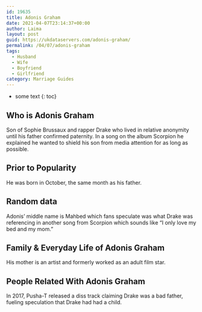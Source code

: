 ```yaml
---
id: 19635
title: Adonis Graham
date: 2021-04-07T23:14:37+00:00
author: Laima
layout: post
guid: https://ukdataservers.com/adonis-graham/
permalink: /04/07/adonis-graham
tags:
  - Husband
  - Wife
  - Boyfriend
  - Girlfriend
category: Marriage Guides
---
```


* some text
{: toc}


## Who is Adonis Graham
                  
                  
                  
Son of Sophie Brussaux and rapper Drake who lived in relative anonymity until his father confirmed paternity. In a song on the album Scorpion he explained he wanted to shield his son from media attention for as long as possible.  
                  
              
            
              
            
                
                
                
## Prior to Popularity
                  
                  
                  
He was born in October, the same month as his father. 
                  
              
            
              
            
                
                
                
## Random data
                  
                  
                  
Adonis&#8217; middle name is Mahbed which fans speculate was what Drake was referencing in another song from Scorpion which sounds like &#8220;I only love my bed and my mom.&#8221;
                  
              
            
              
            
                
                
                
## Family & Everyday Life of Adonis Graham
                  
                  
                  
His mother is an artist and formerly worked as an adult film star. 
                  
              
            
              
            
                
                
                
## People Related With Adonis Graham
                  
                  
                  
In 2017, Pusha-T released a diss track claiming Drake was a bad father, fueling speculation that Drake had had a child. 
                  
              
            
              
            
                
              
            
              
              
            
            
              
            
          
          
          